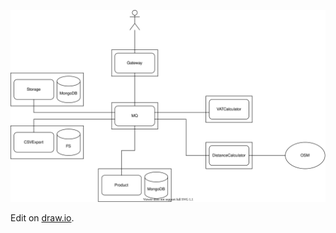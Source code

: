 ![Architecture Diagram](Architecture.svg)

Edit on [draw.io](https://app.diagrams.net/#Hhtw-kbe-jneidel%2Fplanning%2Fdrawio%2FArchitecture.drawio).
